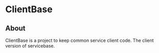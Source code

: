# ClientBase

## About 
ClientBase is a project to keep common service client code.
The client version of servicebase.